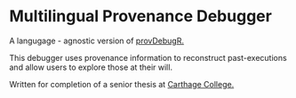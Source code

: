# Multilingual Provenance Debugger

A langugage - agnostic version of [provDebugR.](https://github.com/ProvTools/provDebugR/wiki)

This debugger uses provenance information to reconstruct past-executions and allow users to explore those at their will.

Written for completion of a senior thesis at [Carthage College.](https://www.carthage.edu)
